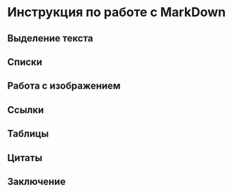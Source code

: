 # Инструкция по работе с MarkDown

## Выделение текста

## Списки

## Работа с изображением

## Ссылки

## Таблицы

## Цитаты

## Заключение